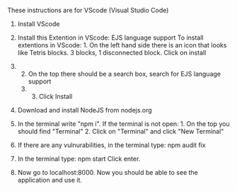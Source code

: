 These instructions are for VScode (Visual Studio Code)

1. Install VScode

2. Install this Extention in VScode: EJS language support To install extentions in VScode: 1. On the left hand side there is an icon that looks like Tetris blocks. 3 blocks, 1 disconnected block. Click on install
3. 2. On the top there should be a search box, search for EJS language support
   3. 3. Click Install

4. Download and install NodeJS from nodejs.org

5. In the terminal write "npm i". If the terminal is not open: 1. On the top you should find "Terminal" 2. Click on "Terminal" and click "New Terminal"

6. If there are any vulnurabilities, in the terminal type: npm audit fix

7. In the terminal type: npm start Click enter.

8. Now go to localhost:8000. Now you should be able to see the application and use it.

